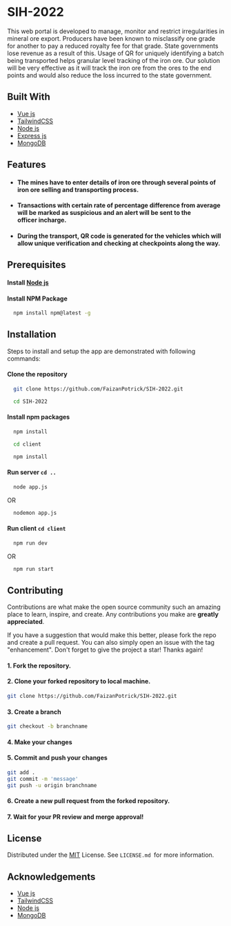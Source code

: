 
# SIH-2022


This web portal is developed to manage, monitor and restrict irregularities in mineral ore export. Producers have been known to misclassify one grade for another to pay a reduced royalty fee for that grade. State governments lose revenue as a result of this. Usage of QR for uniquely identifying a batch being transported helps granular level tracking of the iron ore. Our solution will be very effective as it will track the iron ore from the ores to the end points and would also reduce the loss incurred to the state government.


## Built With


- [Vue js](https://vuejs.org/)
- [TailwindCSS](https://tailwindcss.com/)
- [Node js](https://nodejs.org/en/)
- [Express js](https://www.expressjs.com/)
- [MongoDB](https://www.mongodb.com/)



## Features


- #### The mines have to enter details of iron ore through several points of iron ore selling and transporting process.
- #### Transactions with certain rate of percentage difference from average will be marked as suspicious and an alert will be sent to the officer incharge.
- #### During the transport, QR code is generated for the vehicles which will allow unique verification and checking at checkpoints along the way.


## Prerequisites

#### Install [Node js](https://nodejs.org/en/)
#### Install NPM Package
```bash
  npm install npm@latest -g
```


 ## Installation


Steps to install and setup the app are demonstrated with following commands:

#### Clone the repository
```bash
  git clone https://github.com/FaizanPotrick/SIH-2022.git
```
```bash
  cd SIH-2022
```
 
#### Install npm packages
```bash
  npm install
```
```bash
  cd client
```
```bash
  npm install
```

#### Run server `cd ..` 
```bash
  node app.js
```
 OR

```bash
  nodemon app.js
```

#### Run client `cd client`
```bash
  npm run dev
```
OR
```bash
  npm run start
```

## Contributing


Contributions are what make the open source community such an amazing place to learn, inspire, and create. Any contributions you make are **greatly appreciated**.

If you have a suggestion that would make this better, please fork the repo and create a pull request. You can also simply open an issue with the tag "enhancement".
Don't forget to give the project a star! Thanks again!

#### 1. Fork the repository.
#### 2. Clone your forked repository to local machine.
```bash
git clone https://github.com/FaizanPotrick/SIH-2022.git
```
#### 3. Create a branch 
```bash
git checkout -b branchname
```
#### 4. Make your changes

#### 5. Commit and push your changes
```bash
git add . 
git commit -m 'message'
git push -u origin branchname
```
#### 6. Create a new pull request from the forked repository.

#### 7. Wait for your PR review and merge approval!

## License


Distributed under the [MIT](https://choosealicense.com/licenses/mit/) License. See `LICENSE.md `for more information.

## Acknowledgements


 - [Vue js](https://vuejs.org/)
 - [TailwindCSS](https://tailwindcss.com/)
 - [Node js](https://nodejs.org/en/)
 - [MongoDB](https://www.mongodb.com/)
